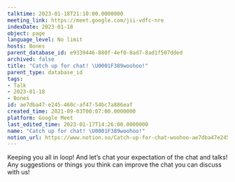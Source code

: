 ```yaml
---
talktime: 2023-01-18T21:10:00.0000000
meeting_link: https://meet.google.com/jii-vdfc-nre
indexDate: 2023-01-18
object: page
language_level: No limit
hosts: Bones
parent_database_id: e9339446-880f-4ef0-8ad7-8ad1f507dded
archived: false
title: "Catch up for chat! \U0001F389woohoo!"
parent_type: database_id
tags:
- Talk
- 2023-01-18
- Bones
id: ae7dba47-e245-460c-af47-54bc7a886eaf
created_time: 2021-09-03T00:07:00.0000000
platform: Google Meet
last_edited_time: 2023-01-17T14:26:00.0000000
name: "Catch up for chat! \U0001F389woohoo!"
notion_url: https://www.notion.so/Catch-up-for-chat-woohoo-ae7dba47e245460caf4754bc7a886eaf
---
```


Keeping you all in loop! And let’s chat your expectation of the chat and talks!
Any suggestions or things you think can improve the chat you can discuss with us!





